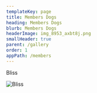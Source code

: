 ```yaml
---
templateKey: page
title: Members Dogs
heading: Members Dogs
blurb: Members Dogs
headerImage: img_8953_axbt8j.png
smallHeader: true
parent: /gallery
order: 1
appPath: /members
---
```


Bliss

![Bliss](https://res.cloudinary.com/davg7hyp7/image/upload/v1561755886/img_9122_j8zxp6.png 'Bliss')
